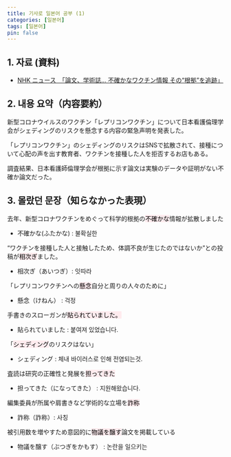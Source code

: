 ```yaml
---
title: 기사로 일본어 공부 (1)
categories: [일본어]
tags: [일본어]
pin: false
---
```


## 1. 자료 (資料)

- [NHK ニュース　「論文、学術誌… 不確かなワクチン情報 その“根拠”を追跡」](https://www3.nhk.or.jp/news/easy/k10014698851000.html)

## 2. 내용 요약（内容要約）

新型コロナウイルスのワクチン「レプリコンワクチン」について日本看護倫理学会がシェディングのリスクを懸念する内容の緊急声明を発表した。

「レプリコンワクチン」のシェディングのリスクはSNSで拡散されて、接種について心配の声を出す教育者、ワクチンを接種した人を拒否するお店もある。

調査結果、日本看護師倫理学会が根拠に示す論文は実験のデータや証明がない不確か論文だった。


## 3. 몰랐던 문장（知らなかった表現）

去年、新型コロナワクチンをめぐって科学的根拠の<mark style="background-color: #ffebee">不確かな</mark>情報が拡散しました
 - 不確かな(ふたかな) : 불확실한

“ワクチンを接種した人と接触したため、体調不良が生じたのではないか”との投稿が<mark style="background-color: #ffebee">相次ぎ</mark>ました。
 - 相次ぎ（あいつぎ）: 잇따라

「レプリコンワクチンへの<mark style="background-color: #ffebee">懸念</mark>自分と周りの人々のために」
 - 懸念（けねん） : 걱정

手書きのスローガンが<mark style="background-color: #ffebee">貼られていました。</mark>
 - 貼られていました : 붙여져 있었습니다.

「<mark style="background-color: #ffebee">シェディング</mark>のリスクはない」
- シェディング : 체내 바이러스로 인해 전염되는것.
        
査読は研究の正確性と発展を<mark style="background-color: #ffebee">担ってきた</mark>
- 担ってきた（になってきた） : 지원해왔습니다.

編集委員が所属や肩書きなど学術的な立場を<mark style="background-color: #ffebee">詐称</mark>
- 詐称（詐称）: 사칭

被引用数を増やすため意図的に<mark style="background-color: #ffebee">物議を醸す</mark>論文を掲載している

- 物議を醸す（ぶつぎをかもす） : 논란을 일으키는
